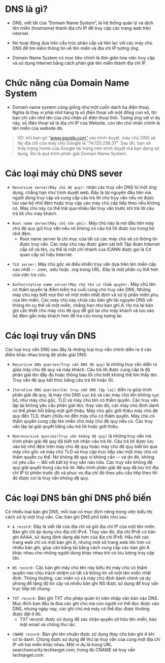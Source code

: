 # DNS là gì?

- DNS, viết tắt của “Domain Name System”, là hệ thống quản lý và dịch tên miền (hostname) thành địa chỉ IP để truy cập các trang web trên internet. 

- Nó hoạt động dựa trên cấu trúc phân cấp và liên lạc với các máy chủ DNS để tìm kiếm thông tin về tên miền và địa chỉ IP tương ứng.

- Domain Name System có mục tiêu chính là đơn giản hóa việc truy cập và sử dụng internet bằng cách phân giải tên miền thành địa chỉ IP.

# Chức năng của Domain Name System

- Domain name system cũng giống như một cuốn danh bạ điện thoại. Nghĩa là thay vì phải nhớ hàng tá số điện thoại với một đống con số, thì bạn chỉ cần nhớ tên của chủ nhân số điện thoại thôi. Tương ứng với ví dụ này, số điện thoại sẽ là địa chỉ IP của Website, còn tên chủ nhân chính là tên miền của website đó.

> VD: khi bạn gõ “www.google.com” vào trình duyệt, máy chủ DNS sẽ lấy địa chỉ của máy chủ Google là “74.125.236.37”. Sau đó, bạn sẽ thấy trang home của Google tải trang trên trình duyệt mà bạn đang sử dụng. Đó là quá trình phân giải Domain Name System.


# Các loại máy chủ DNS sever 
- `Recursive server(Máy chủ đệ quy):` nhận các truy vấn DNS từ một ứng dụng, chẳng hạn như trình duyệt web. Đây là tài nguyên đầu tiên mà người dùng truy cập và cung cấp câu trả lời cho truy vấn nếu nó được lưu vào bộ nhớ đệm hoặc truy cập vào máy chủ cấp tiếp theo nếu không có. Máy chủ này có thể trải qua nhiều lần truy vấn trước khi trả lời câu trả lời cho máy khách.
>
- `Root name server(Máy chủ tên gốc):` Máy chủ này là nơi đầu tiên máy chủ đệ quy gửi truy vấn nếu nó không có câu trả lời được lưu trong bộ nhớ đệm. 
  - Root name server là chỉ mục của tất cả các máy chủ sẽ có thông tin được truy vấn. Các máy chủ này được giám sát bởi Tập đoàn Internet cấp số và tên, cụ thể là một chi nhánh của ICANN được gọi là Cơ quan cấp số hiệu Internet.
>
- `TLD server:` Máy chủ gốc sẽ điều khiển truy vấn dựa trên tên miền cấp cao nhất -- .com, .edu hoặc .org trong URL. Đây là một phần cụ thể hơn của việc tra cứu.
>
- `Authoritative name server(Máy chủ tên có thẩm quyền):` Máy chủ tên có thẩm quyền là điểm kiểm tra cuối cùng cho truy vấn DNS. Những máy chủ này biết mọi thứ về một miền nhất định và xử lý phần miền phụ của tên miền. Các máy chủ này chứa các bản ghi tài nguyên DNS với thông tin cụ thể về một miền, chẳng hạn như bản ghi A. Họ trả lại bản ghi cần thiết cho máy chủ đệ quy để gửi lại cho máy khách và lưu vào bộ đệm gần máy khách hơn để tra cứu trong tương lai.

# Các loại truy vấn DNS

Các loại truy vấn DNS sau đây là những loại truy vấn chính diễn ra ở các điểm khác nhau trong độ phân giải DNS:

- `Recursive DNS queries(Truy vấn DNS đệ quy)` là những truy vấn diễn ra giữa máy chủ đệ quy và máy khách. Câu trả lời được cung cấp là độ phân giải tên đầy đủ hoặc thông báo lỗi cho biết không thể tìm thấy tên. Truy vấn đệ quy kết thúc bằng câu trả lời hoặc lỗi.
>
- `Iterative DNS queries(Các truy vấn DNS lặp lại)` diễn ra giữa trình phân giải đệ quy, là máy chủ DNS cục bộ và các máy chủ tên không cục bộ, như máy chủ gốc, TLD và máy chủ tên có thẩm quyền. Các truy vấn lặp lại không yêu cầu phân giải tên; thay vào đó, các máy chủ định danh có thể phản hồi bằng một giới thiệu. Máy chủ gốc giới thiệu máy chủ đệ quy đến TLD, tham chiếu nó đến máy chủ có thẩm quyền. Máy chủ có thẩm quyền cung cấp tên miền cho máy chủ đệ quy nếu có. Các truy vấn lặp lại giải quyết bằng câu trả lời hoặc giới thiệu.
>
- `Nonrecursive queries(Truy vấn không đệ quy)` là những truy vấn mà trình phân giải đệ quy đã biết nơi nhận câu trả lời. Câu trả lời được lưu vào bộ nhớ đệm trên máy chủ đệ quy hoặc máy chủ đệ quy biết bỏ qua máy chủ gốc và máy chủ TLD và truy cập trực tiếp vào một máy chủ có thẩm quyền cụ thể. Nó không đệ quy vì không cần -- và do đó, không có yêu cầu -- đối với bất kỳ truy vấn nào nữa. Các truy vấn không đệ quy giải quyết trong câu trả lời. Nếu trình phân giải đệ quy đã lưu trữ địa chỉ IP từ phiên trước đó và phục vụ địa chỉ đó theo yêu cầu tiếp theo thì đó được coi là truy vấn không đệ quy.

# Các loại DNS bản ghi DNS phổ biến

Có nhiều loại bản ghi DNS, mỗi loại có mục đích riêng trong việc biểu thị cách xử lý một truy vấn. Các bản ghi DNS phổ biến như sau:

- `A record:` Đây là viết tắt của địa chỉ và giữ địa chỉ IP của một tên miền. Bản ghi chỉ áp dụng cho địa chỉ IPv4. Thay vào đó, địa chỉ IPv6 có bản ghi AAAA, sử dụng định dạng dài hơn của địa chỉ IPv6. Hầu hết các trang web chỉ có một bản ghi A, nhưng một số trang web lớn hơn có nhiều bản ghi, giúp cân bằng tải bằng cách cung cấp các bản ghi A khác nhau cho những người dùng khác nhau khi có lưu lượng truy cập lớn.
>
- `NS record:` Các bản ghi máy chủ tên này biểu thị máy chủ có thẩm quyền nào chịu trách nhiệm có tất cả thông tin về một tên miền nhất định. Thông thường, các miền có cả máy chủ định danh chính và dự phòng để tăng độ tin cậy và nhiều bản ghi NS được sử dụng để truy vấn trực tiếp tới chúng.
>
- `TXT record:` Bản ghi TXT cho phép quản trị viên nhập văn bản vào DNS. Mục đích ban đầu là đưa các ghi chú mà con người có thể đọc được vào DNS, nhưng ngày nay, các ghi chú mà máy có thể đọc được thường được đặt ở đó.  
  - TXT record: được sử dụng để xác nhận quyền sở hữu tên miền, bảo mật email và chống thư rác.
>
- `CNAME record:` Bản ghi tên chuẩn được sử dụng thay cho bản ghi A khi có bí danh. Chúng được sử dụng để thử lại truy vấn của cùng một địa chỉ IP với hai miền khác nhau. Một ví dụ là trong URL searchsecurity.techtarget.com, trong đó CNAME sẽ truy vấn techtarget.com.